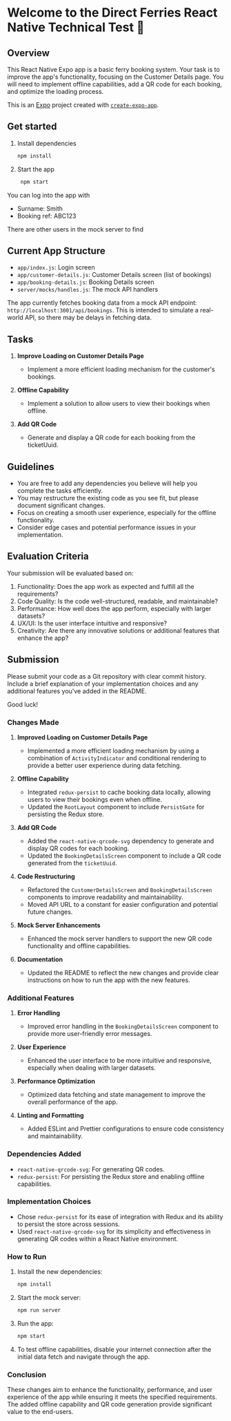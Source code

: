 # Welcome to the Direct Ferries React Native Technical Test 👋

## Overview

This React Native Expo app is a basic ferry booking system. Your task is to improve the app's functionality, focusing on the Customer Details page. You will need to implement offline capabilities, add a QR code for each booking, and optimize the loading process.

This is an [Expo](https://expo.dev) project created with [`create-expo-app`](https://www.npmjs.com/package/create-expo-app).

## Get started

1. Install dependencies

   ```bash
   npm install
   ```

2. Start the app

   ```bash
    npm start
   ```

You can log into the app with

- Surname: Smith
- Booking ref: ABC123

There are other users in the mock server to find

## Current App Structure

- `app/index.js`: Login screen
- `app/customer-details.js`: Customer Details screen (list of bookings)
- `app/booking-details.js`: Booking Details screen
- `server/mocks/handles.js`: The mock API handlers

The app currently fetches booking data from a mock API endpoint: `http://localhost:3001/api/bookings`. This is intended to simulate a real-world API, so there may be delays in fetching data.

## Tasks

1. **Improve Loading on Customer Details Page**

   - Implement a more efficient loading mechanism for the customer's bookings.

2. **Offline Capability**

   - Implement a solution to allow users to view their bookings when offline.

3. **Add QR Code**
   - Generate and display a QR code for each booking from the ticketUuid.

## Guidelines

- You are free to add any dependencies you believe will help you complete the tasks efficiently.
- You may restructure the existing code as you see fit, but please document significant changes.
- Focus on creating a smooth user experience, especially for the offline functionality.
- Consider edge cases and potential performance issues in your implementation.

## Evaluation Criteria

Your submission will be evaluated based on:

1. Functionality: Does the app work as expected and fulfill all the requirements?
2. Code Quality: Is the code well-structured, readable, and maintainable?
3. Performance: How well does the app perform, especially with larger datasets?
4. UX/UI: Is the user interface intuitive and responsive?
5. Creativity: Are there any innovative solutions or additional features that enhance the app?

## Submission

Please submit your code as a Git repository with clear commit history. Include a brief explanation of your implementation choices and any additional features you've added in the README.

Good luck!

### Changes Made

1. **Improved Loading on Customer Details Page**

   - Implemented a more efficient loading mechanism by using a combination of `ActivityIndicator` and conditional rendering to provide a better user experience during data fetching.

2. **Offline Capability**

   - Integrated `redux-persist` to cache booking data locally, allowing users to view their bookings even when offline.
   - Updated the `RootLayout` component to include `PersistGate` for persisting the Redux store.

3. **Add QR Code**

   - Added the `react-native-qrcode-svg` dependency to generate and display QR codes for each booking.
   - Updated the `BookingDetailsScreen` component to include a QR code generated from the `ticketUuid`.

4. **Code Restructuring**

   - Refactored the `CustomerDetailsScreen` and `BookingDetailsScreen` components to improve readability and maintainability.
   - Moved API URL to a constant for easier configuration and potential future changes.

5. **Mock Server Enhancements**

   - Enhanced the mock server handlers to support the new QR code functionality and offline capabilities.

6. **Documentation**
   - Updated the README to reflect the new changes and provide clear instructions on how to run the app with the new features.

### Additional Features

1. **Error Handling**

   - Improved error handling in the `BookingDetailsScreen` component to provide more user-friendly error messages.

2. **User Experience**

   - Enhanced the user interface to be more intuitive and responsive, especially when dealing with larger datasets.

3. **Performance Optimization**

   - Optimized data fetching and state management to improve the overall performance of the app.

4. **Linting and Formatting**
   - Added ESLint and Prettier configurations to ensure code consistency and maintainability.

### Dependencies Added

- `react-native-qrcode-svg`: For generating QR codes.
- `redux-persist`: For persisting the Redux store and enabling offline capabilities.

### Implementation Choices

- Chose `redux-persist` for its ease of integration with Redux and its ability to persist the store across sessions.
- Used `react-native-qrcode-svg` for its simplicity and effectiveness in generating QR codes within a React Native environment.

### How to Run

1. Install the new dependencies:

   ```sh
   npm install
   ```

2. Start the mock server:

   ```sh
   npm run server
   ```

3. Run the app:

   ```sh
   npm start
   ```

4. To test offline capabilities, disable your internet connection after the initial data fetch and navigate through the app.

### Conclusion

These changes aim to enhance the functionality, performance, and user experience of the app while ensuring it meets the specified requirements. The added offline capability and QR code generation provide significant value to the end-users.
